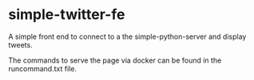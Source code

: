 # simple-twitter-fe

A simple front end to connect to a the simple-python-server and display tweets.

The commands to serve the page via docker can be found in the runcommand.txt file.
